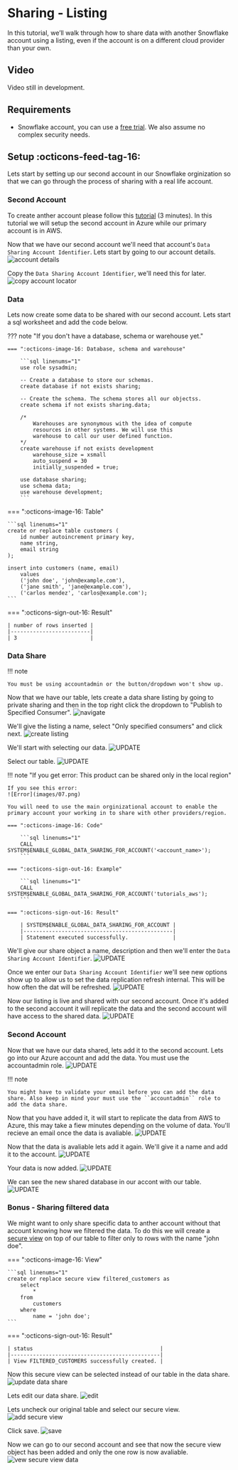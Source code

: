 # Sharing - Listing
In this tutorial, we’ll walk through how to share data with another Snowflake account using a listing, even if the account is on a different cloud provider than your own.

## Video
Video still in development.

## Requirements
- Snowflake account, you can use a [free trial](https://signup.snowflake.com/). We also assume no complex security needs.

## Setup  :octicons-feed-tag-16:
Lets start by setting up our second account in our Snowflake orginization so that we can go through the process of sharing with a real life account.

### Second Account
To create anther account please follow this [tutorial](https://sfc-gh-dwilczak.github.io/configurations/account/add/) (3 minutes). In this tutorial we will setup the second account in Azure while our primary account is in AWS.

Now that we have our second account we'll need that account's ``Data Sharing Account Identifier``. Lets start by going to our account details.
![account details](images/01.png)

Copy the ``Data Sharing Account Identifier``, we'll need this for later.
![copy account locator](images/02.png)


### Data
Lets now create some data to be shared with our second account. Lets start a sql worksheet and add the code below.

??? note "If you don't have a database, schema or warehouse yet."

    === ":octicons-image-16: Database, schema and warehouse"

        ```sql linenums="1"
        use role sysadmin;
        
        -- Create a database to store our schemas.
        create database if not exists sharing;

        -- Create the schema. The schema stores all our objectss.
        create schema if not exists sharing.data;

        /*
            Warehouses are synonymous with the idea of compute
            resources in other systems. We will use this
            warehouse to call our user defined function.
        */
        create warehouse if not exists development 
            warehouse_size = xsmall
            auto_suspend = 30
            initially_suspended = true;

        use database sharing;
        use schema data;
        use warehouse development;
        ```


=== ":octicons-image-16: Table"

    ```sql linenums="1"  
    create or replace table customers (
        id number autoincrement primary key,
        name string,
        email string
    );

    insert into customers (name, email)
        values
        ('john doe', 'john@example.com'),
        ('jane smith', 'jane@example.com'),
        ('carlos mendez', 'carlos@example.com');
    ```

=== ":octicons-sign-out-16: Result"

    | number of rows inserted |
    |-------------------------|
    | 3                       |

### Data Share

!!! note

    You must be using accountadmin or the button/dropdown won't show up. 

Now that we have our table, lets create a data share listing by going to private sharing and then in the top right click the dropdown to "Publish to Specified Consumer".
![navigate](images/03.png)

We'll give the listing a name, select "Only specified consumers" and click next.
![create listing](images/04.png)

We'll start with selecting our data.
![UPDATE](images/05.png)

Select our table.
![UPDATE](images/06.png)


!!! note "If you get error: This product can be shared only in the local region"

    If you see this error:
    ![Error](images/07.png)
    
    You will need to use the main orginizational account to enable the primary account your working in to share with other providers/region.

    === ":octicons-image-16: Code"

        ```sql linenums="1"  
        CALL SYSTEM$ENABLE_GLOBAL_DATA_SHARING_FOR_ACCOUNT('<account_name>');
        ```

    === ":octicons-sign-out-16: Example"

        ```sql linenums="1"  
        CALL SYSTEM$ENABLE_GLOBAL_DATA_SHARING_FOR_ACCOUNT('tutorials_aws');
        ```

    === ":octicons-sign-out-16: Result"

        | SYSTEM$ENABLE_GLOBAL_DATA_SHARING_FOR_ACCOUNT |
        |-----------------------------------------------|
        | Statement executed successfully.              |

We'll give our share object a name, description and then we'll enter the ``Data Sharing Account Identifier``.
![UPDATE](images/08.png)

Once we enter our ``Data Sharing Account Identifier`` we'll see new options show up to allow us to set the data replication refresh internal. This will be how often the dat will be refreshed.
![UPDATE](images/09.png)

Now our listing is live and shared with our second account. Once it's added to the second account it will replicate the data and the second account will have access to the shared data.
![UPDATE](images/10.png)

### Second Account
Now that we have our data shared, lets add it to the second account. Lets go into our Azure account and add the data. You must use the accountadmin role.
![UPDATE](images/11.png)

!!! note

    You might have to validate your email before you can add the data share. Also keep in mind your must use the ``accountadmin`` role to add the data share.

Now that you have added it, it will start to replicate the data from AWS to Azure, this may take a fiew minutes depending on the volume of data. You'll recieve an email once the data is avaliable.
![UPDATE](images/12.png)

Now that the data is avaliable lets add it again. We'll give it a name and add it to the account.
![UPDATE](images/13.png)

Your data is now added.
![UPDATE](images/14.png)

We can see the new shared database in our accont with our table.
![UPDATE](images/15.png)

### Bonus - Sharing filtered data
We might want to only share specific data to anther account without that account knowing how we filtered the data. To do this we will create a [secure view](https://docs.snowflake.com/en/user-guide/views-secure) on top of our table to filter only to rows with the name "john doe".

=== ":octicons-image-16: View"

    ```sql linenums="1"  
    create or replace secure view filtered_customers as
        select
            *
        from
            customers
        where
            name = 'john doe';
    ```

=== ":octicons-sign-out-16: Result"

    | status                                        |
    |-----------------------------------------------|
    | View FILTERED_CUSTOMERS successfully created. |

Now this secure view can be selected instead of our table in the data share.
![update data share](images/16.png)

Lets edit our data share.
![edit](images/17.png)

Lets uncheck our original table and select our secure view.
![add secure view](images/18.png)

Click save.
![save](images/19.png)

Now we can go to our second account and see that now the secure view object has been added and only the one row is now avaliable.
![vew secure view data](images/120.png)